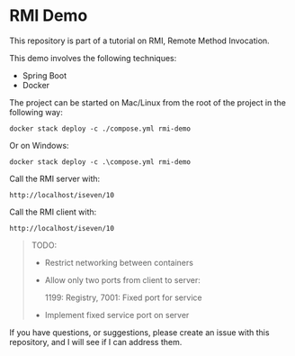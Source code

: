 # RMI Demo

This repository is part of a tutorial on RMI, Remote Method Invocation.

This demo involves the following techniques:
* Spring Boot
* Docker

The project can be started on Mac/Linux from the root of the project in the following way:

```docker stack deploy -c ./compose.yml rmi-demo```

Or on Windows:

```docker stack deploy -c .\compose.yml rmi-demo```

Call the RMI server with:

```http://localhost/iseven/10```

Call the RMI client with:

```http://localhost/iseven/10```

> TODO:
> * Restrict networking between containers
> * Allow only two ports from client to server: 
>
>   1199: Registry, 
>   7001: Fixed port for service
> 
> * Implement fixed service port on server

If you have questions, or suggestions, please create an issue with this repository, and I will see if I can address them.

